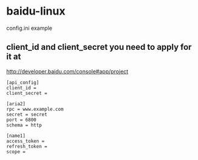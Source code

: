 # baidu-linux


config.ini example

## client_id and client_secret you need to apply for it at
http://developer.baidu.com/console#app/project


```
[api_config]
client_id = 
client_secret = 

[aria2]
rpc = www.example.com
secret = secret
port = 6800
schema = http

[name1]
access_token = 
refresh_token = 
scope = 
```
